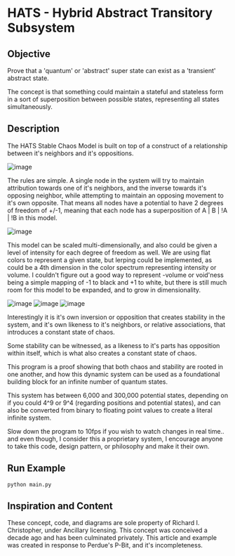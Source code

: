 # HATS - Hybrid Abstract Transitory Subsystem

## Objective 
Prove that a 'quantum' or 'abstract' super state can exist as a 'transient' abstract state.

The concept is that something could maintain a stateful and stateless form in a sort of superposition between possible states, representing all states simultaneously.

## Description
The HATS Stable Chaos Model is built on top of a construct of a relationship between it's neighbors and it's oppositions.

![image](https://github.com/alephpt/HATS/assets/87874714/70f12062-4cba-45ec-8c22-718742c881ad)

The rules are simple. A single node in the system will try to maintain attribution towards one of it's neighbors, and the inverse towards it's opposing neighbor, while attempting to maintain an opposing movement to it's own opposite. That means all nodes have a potential to have 2 degrees of freedom of +/-1, meaning that each node has a superposition of A | B | !A | !B in this model.

![image](https://github.com/alephpt/HATS/assets/87874714/1db6fdc9-057e-41a1-8212-747bf69b0edb)

This model can be scaled multi-dimensionally, and also could be given a level of intensity for each degree of freedom as well. We are using flat colors to represent a given state, but lerping could be implemented, as could be a 4th dimension in the color spectrum representing intensity or volume. I couldn't figure out a good way to represent -volume or void'ness being a simple mapping of -1 to black and +1 to white, but there is still much room for this model to be expanded, and to grow in dimensionality.

![image](https://github.com/alephpt/HATS/assets/87874714/52474074-1779-49d7-8d72-f0c840cc4f7c)
![image](https://github.com/alephpt/HATS/assets/87874714/f258792f-20cc-4cb9-8388-ba8eb582640e)
![image](https://github.com/alephpt/HATS/assets/87874714/912b984e-380b-4b63-b19a-b45a9848d140)


Interestingly it is it's own inversion or opposition that creates stability in the system, and it's own likeness to it's neighbors, or relative associations, that introduces a constant state of chaos.

Some stability can be witnessed, as a likeness to it's parts has opposition within itself, which is what also creates a constant state of chaos.

This program is a proof showing that both chaos and stability are rooted in one another, and how this dynamic system can be used as a foundational building block for an infinite number of quantum states. 

This system has between 6,000 and 300,000 potential states, depending on if you could 4^9 or 9^4 (regarding positions and potential states), and can also be converted from binary to floating point values to create a literal infinite system.

Slow down the program to 10fps if you wish to watch changes in real time.. and even though, I consider this a proprietary system, I encourage anyone to take this code, design pattern, or philosophy and make it their own.

## Run Example
`python main.py`

## Inspiration and Content
These concept, code, and diagrams are sole property of Richard I. Christopher, under Ancillary licensing. This concept was conceived a decade ago and has been culminated privately. This article and example was created in response to Perdue's P-Bit, and it's incompleteness. 
